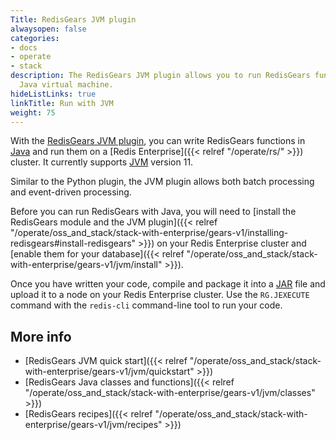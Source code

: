 ```yaml
---
Title: RedisGears JVM plugin
alwaysopen: false
categories:
- docs
- operate
- stack
description: The RedisGears JVM plugin allows you to run RedisGears functions in the
  Java virtual machine.
hideListLinks: true
linkTitle: Run with JVM
weight: 75
---
```


With the [RedisGears JVM plugin](https://github.com/RedisGears/JVMPlugin), you can write RedisGears functions in [Java](https://en.wikipedia.org/wiki/Java_(programming_language)) and run them on a [Redis Enterprise]({{< relref "/operate/rs/" >}}) cluster. It currently supports [JVM](https://en.wikipedia.org/wiki/Java_virtual_machine) version 11.

Similar to the Python plugin, the JVM plugin allows both batch processing and event-driven processing.

Before you can run RedisGears with Java, you will need to [install the RedisGears module and the JVM plugin]({{< relref "/operate/oss_and_stack/stack-with-enterprise/gears-v1/installing-redisgears#install-redisgears" >}}) on your Redis Enterprise cluster and [enable them for your database]({{< relref "/operate/oss_and_stack/stack-with-enterprise/gears-v1/jvm/install" >}}).

Once you have written your code, compile and package it into a [JAR](https://en.wikipedia.org/wiki/JAR_(file_format)) file and upload it to a node on your Redis Enterprise cluster. Use the `RG.JEXECUTE` command with the `redis-cli` command-line tool to run your code.

## More info

- [RedisGears JVM quick start]({{< relref "/operate/oss_and_stack/stack-with-enterprise/gears-v1/jvm/quickstart" >}})
- [RedisGears Java classes and functions]({{< relref "/operate/oss_and_stack/stack-with-enterprise/gears-v1/jvm/classes" >}})
- [RedisGears recipes]({{< relref "/operate/oss_and_stack/stack-with-enterprise/gears-v1/jvm/recipes" >}})